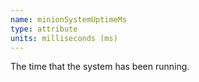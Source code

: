 ```yaml
---
name: minionSystemUptimeMs
type: attribute
units: milliseconds (ms)
---
```


The time that the system has been running.